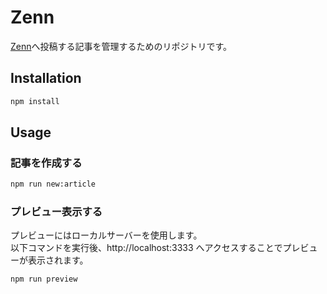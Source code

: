 # Zenn

[Zenn](https://zenn.dev/jimii)へ投稿する記事を管理するためのリポジトリです。

## Installation

```bash
npm install
```

## Usage

### 記事を作成する

```bash
npm run new:article
```

### プレビュー表示する

プレビューにはローカルサーバーを使用します。  
以下コマンドを実行後、http://localhost:3333 へアクセスすることでプレビューが表示されます。
```bash
npm run preview
```
